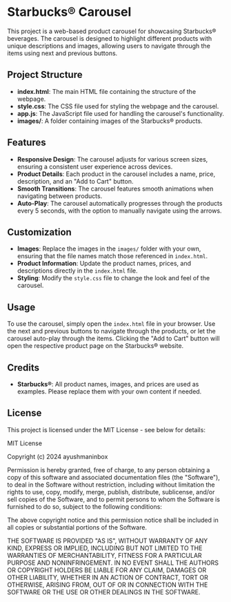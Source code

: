 # Starbucks® Carousel

This project is a web-based product carousel for showcasing Starbucks® beverages. The carousel is designed to highlight different products with unique descriptions and images, allowing users to navigate through the items using next and previous buttons.

## Project Structure

- **index.html**: The main HTML file containing the structure of the webpage.
- **style.css**: The CSS file used for styling the webpage and the carousel.
- **app.js**: The JavaScript file used for handling the carousel's functionality.
- **images/**: A folder containing images of the Starbucks® products.

## Features

- **Responsive Design**: The carousel adjusts for various screen sizes, ensuring a consistent user experience across devices.
- **Product Details**: Each product in the carousel includes a name, price, description, and an "Add to Cart" button.
- **Smooth Transitions**: The carousel features smooth animations when navigating between products.
- **Auto-Play**: The carousel automatically progresses through the products every 5 seconds, with the option to manually navigate using the arrows.

## Customization

- **Images**: Replace the images in the `images/` folder with your own, ensuring that the file names match those referenced in `index.html`.
- **Product Information**: Update the product names, prices, and descriptions directly in the `index.html` file.
- **Styling**: Modify the `style.css` file to change the look and feel of the carousel.


## Usage

To use the carousel, simply open the `index.html` file in your browser. Use the next and previous buttons to navigate through the products, or let the carousel auto-play through the items. Clicking the "Add to Cart" button will open the respective product page on the Starbucks® website.

## Credits

- **Starbucks®**: All product names, images, and prices are used as examples. Please replace them with your own content if needed.

## License

This project is licensed under the MIT License - see below for details:

MIT License

Copyright (c) 2024 ayushmaninbox

Permission is hereby granted, free of charge, to any person obtaining a copy
of this software and associated documentation files (the "Software"), to deal
in the Software without restriction, including without limitation the rights
to use, copy, modify, merge, publish, distribute, sublicense, and/or sell
copies of the Software, and to permit persons to whom the Software is
furnished to do so, subject to the following conditions:

The above copyright notice and this permission notice shall be included in all
copies or substantial portions of the Software.

THE SOFTWARE IS PROVIDED "AS IS", WITHOUT WARRANTY OF ANY KIND, EXPRESS OR
IMPLIED, INCLUDING BUT NOT LIMITED TO THE WARRANTIES OF MERCHANTABILITY,
FITNESS FOR A PARTICULAR PURPOSE AND NONINFRINGEMENT. IN NO EVENT SHALL THE
AUTHORS OR COPYRIGHT HOLDERS BE LIABLE FOR ANY CLAIM, DAMAGES OR OTHER
LIABILITY, WHETHER IN AN ACTION OF CONTRACT, TORT OR OTHERWISE, ARISING FROM,
OUT OF OR IN CONNECTION WITH THE SOFTWARE OR THE USE OR OTHER DEALINGS IN THE
SOFTWARE.